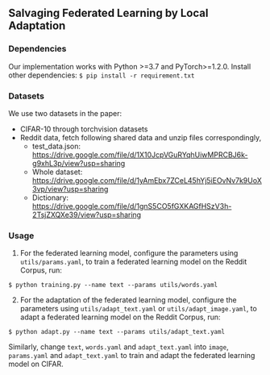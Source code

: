 ## Salvaging Federated Learning by Local Adaptation

### Dependencies
Our implementation works with Python >=3.7 and PyTorch>=1.2.0. Install other dependencies: `$ pip install -r requirement.txt`

### Datasets
We use two datasets in the paper:

- CIFAR-10 through torchvision datasets
- Reddit data, fetch following shared data and unzip files correspondingly,
  * test_data.json: https://drive.google.com/file/d/1X10JcpVGuRYqhUiwMPRCBJ6k-g9xhL3p/view?usp=sharing
  * Whole dataset: https://drive.google.com/file/d/1yAmEbx7ZCeL45hYj5iEOvNv7k9UoX3vp/view?usp=sharing
  * Dictionary: https://drive.google.com/file/d/1gnS5CO5fGXKAGfHSzV3h-2TsjZXQXe39/view?usp=sharing

### Usage
1. For the federated learning model, configure the parameters using `utils/params.yaml`, to train a federated learning model on the Reddit Corpus, run:
```
$ python training.py --name text --params utils/words.yaml
```

2. For the adaptation of the federated learning model, configure the parameters using `utils/adapt_text.yaml` or `utils/adapt_image.yaml`, to adapt a federated learning model on the Reddit Corpus, run:
```
$ python adapt.py --name text --params utils/adapt_text.yaml
```

Similarly, change `text`, `words.yaml` and `adapt_text.yaml` into `image`, `params.yaml` and `adapt_text.yaml` to train and adapt the federated learning model on CIFAR.